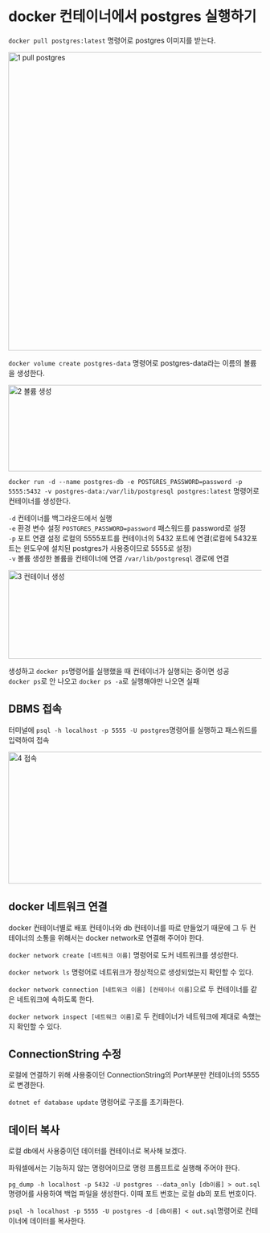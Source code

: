 # docker 컨테이너에서 postgres 실행하기

```docker pull postgres:latest``` 명령어로 postgres 이미지를 받는다.

<img width="1031" height="593" alt="1  pull postgres" src="https://github.com/user-attachments/assets/26cb8a53-0364-4201-af75-672bc47bf6c5" />

```docker volume create postgres-data``` 명령어로 postgres-data라는 이름의 볼륨을 생성한다.

<img width="625" height="172" alt="2  볼륨 생성" src="https://github.com/user-attachments/assets/40d3a629-90a0-41c3-a7ae-436ce7202506" />

```docker run -d --name postgres-db -e POSTGRES_PASSWORD=password -p 5555:5432 -v postgres-data:/var/lib/postgresql postgres:latest``` 명령어로 컨테이너를 생성한다.

```-d``` 컨테이너를 백그라운드에서 실행  
```-e``` 환경 변수 설정 ```POSTGRES_PASSWORD=password``` 패스워드를 password로 설정  
```-p``` 포트 연결 설정 로컬의 5555포트를 컨테이너의 5432 포트에 연결(로컬에 5432포트는 윈도우에 설치된 postgres가 사용중이므로 5555로 설정)  
```-v``` 볼륨 생성한 볼륨을 컨테이너에 연결 ```/var/lib/postgresql``` 경로에 연결


<img width="1630" height="176" alt="3  컨테이너 생성" src="https://github.com/user-attachments/assets/14361fe9-7a7c-4905-94f7-3eb928e35b49" />

생성하고 ```docker ps```명령어를 실행했을 때 컨테이너가 실행되는 중이면 성공  
```docker ps```로 안 나오고 ```docker ps -a```로 실행해야만 나오면 실패

## DBMS 접속

터미널에 ```psql -h localhost -p 5555 -U postgres```명령어를 실행하고 패스워드를 입력하여 접속

<img width="840" height="262" alt="4  접속" src="https://github.com/user-attachments/assets/66feab08-5020-4d09-ad55-480b2abd0aed" />

## docker 네트워크 연결

docker 컨테이너별로 배포 컨테이너와 db 컨테이너를 따로 만들었기 때문에 그 두 컨테이너의 소통을 위해서는 docker network로 연결해 주어야 한다.

```docker network create [네트워크 이름]``` 명령어로 도커 네트워크를 생성한다.

```docker network ls``` 명령어로 네트워크가 정상적으로 생성되었는지 확인할 수 있다.

```docker network connection [네트워크 이름] [컨테이너 이름]```으로 두 컨테이너를 같은 네트워크에 속하도록 한다.

```docker network inspect [네트워크 이름]```로 두 컨테이너가 네트워크에 제대로 속했는지 확인할 수 있다.

## ConnectionString 수정

로컬에 연결하기 위해 사용중이던 ConnectionString의 Port부분만 컨테이너의 5555로 변경한다.

```dotnet ef database update``` 명령어로 구조를 초기화한다.

## 데이터 복사

로컬 db에서 사용중이던 데이터를 컨테이너로 복사해 보겠다.

파워셀에서는 기능하지 않는 명령어이므로 명령 프롬프트로 실행해 주어야 한다.

```pg_dump -h localhost -p 5432 -U postgres --data_only [db이름] > out.sql``` 명령어를 사용하여 백업 파일을 생성한다. 이때 포트 번호는 로컬 db의 포트 번호이다.

```psql -h localhost -p 5555 -U postgres -d [db이름] < out.sql```명령어로 컨테이너에 데이터를 복사한다.
